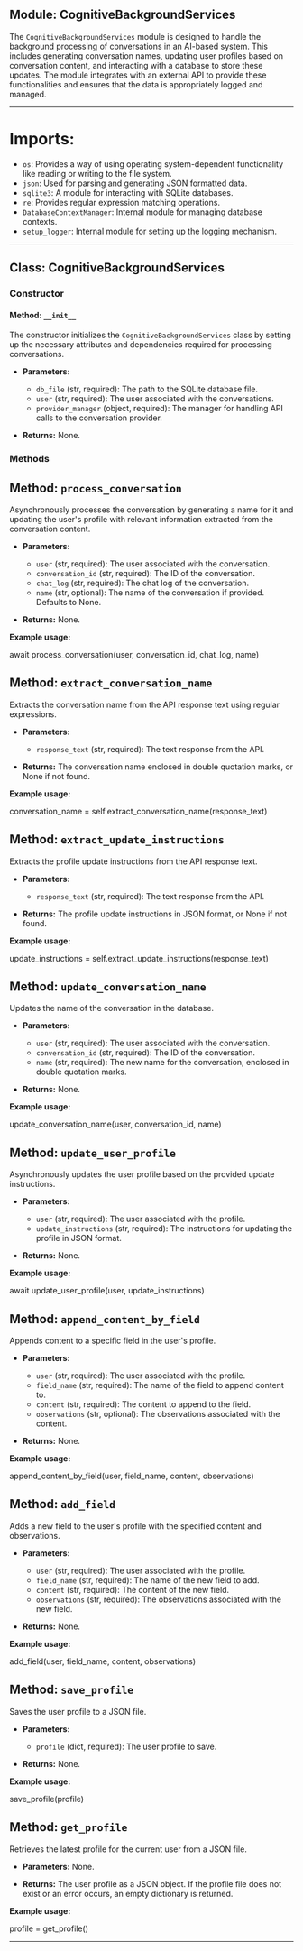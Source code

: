 ## Module: CognitiveBackgroundServices  

  The `CognitiveBackgroundServices` module is designed to handle the background processing of conversations in an AI-based system. This includes generating conversation names, updating user profiles based on conversation content, and interacting with a database to store these updates. The module integrates with an external API to provide these functionalities and ensures that the data is appropriately logged and managed.

---

# Imports:  

  - `os`: Provides a way of using operating system-dependent functionality like reading or writing to the file system.
  - `json`: Used for parsing and generating JSON formatted data.
  - `sqlite3`: A module for interacting with SQLite databases.
  - `re`: Provides regular expression matching operations.
  - `DatabaseContextManager`: Internal module for managing database contexts.
  - `setup_logger`: Internal module for setting up the logging mechanism.

---

## Class: CognitiveBackgroundServices  

### Constructor  
#### Method: `__init__`

  The constructor initializes the `CognitiveBackgroundServices` class by setting up the necessary attributes and dependencies required for processing conversations.

  - **Parameters:**
    - `db_file` (str, required): The path to the SQLite database file.
    - `user` (str, required): The user associated with the conversations.
    - `provider_manager` (object, required): The manager for handling API calls to the conversation provider.

  - **Returns:** None.

### Methods

## Method: `process_conversation`

  Asynchronously processes the conversation by generating a name for it and updating the user's profile with relevant information extracted from the conversation content.

  - **Parameters:**
    - `user` (str, required): The user associated with the conversation.
    - `conversation_id` (str, required): The ID of the conversation.
    - `chat_log` (str, required): The chat log of the conversation.
    - `name` (str, optional): The name of the conversation if provided. Defaults to None.

  - **Returns:** None.
    
  **Example usage:**

  await process_conversation(user, conversation_id, chat_log, name)
  

## Method: `extract_conversation_name`

  Extracts the conversation name from the API response text using regular expressions.

  - **Parameters:**
    - `response_text` (str, required): The text response from the API.

  - **Returns:** The conversation name enclosed in double quotation marks, or None if not found.
    
  **Example usage:**

  conversation_name = self.extract_conversation_name(response_text)
  

## Method: `extract_update_instructions`

  Extracts the profile update instructions from the API response text.

  - **Parameters:**
    - `response_text` (str, required): The text response from the API.

  - **Returns:** The profile update instructions in JSON format, or None if not found.
    
  **Example usage:**

  update_instructions = self.extract_update_instructions(response_text)
  

## Method: `update_conversation_name`

  Updates the name of the conversation in the database.

  - **Parameters:**
    - `user` (str, required): The user associated with the conversation.
    - `conversation_id` (str, required): The ID of the conversation.
    - `name` (str, required): The new name for the conversation, enclosed in double quotation marks.

  - **Returns:** None.
    
  **Example usage:**

  update_conversation_name(user, conversation_id, name)
  

## Method: `update_user_profile`

  Asynchronously updates the user profile based on the provided update instructions.

  - **Parameters:**
    - `user` (str, required): The user associated with the profile.
    - `update_instructions` (str, required): The instructions for updating the profile in JSON format.

  - **Returns:** None.
    
  **Example usage:**

  await update_user_profile(user, update_instructions)
  

## Method: `append_content_by_field`

  Appends content to a specific field in the user's profile.

  - **Parameters:**
    - `user` (str, required): The user associated with the profile.
    - `field_name` (str, required): The name of the field to append content to.
    - `content` (str, required): The content to append to the field.
    - `observations` (str, optional): The observations associated with the content.

  - **Returns:** None.
    
  **Example usage:**

  append_content_by_field(user, field_name, content, observations)
  

## Method: `add_field`

  Adds a new field to the user's profile with the specified content and observations.

  - **Parameters:**
    - `user` (str, required): The user associated with the profile.
    - `field_name` (str, required): The name of the new field to add.
    - `content` (str, required): The content of the new field.
    - `observations` (str, required): The observations associated with the new field.

  - **Returns:** None.
    
  **Example usage:**

  add_field(user, field_name, content, observations)
  

## Method: `save_profile`

  Saves the user profile to a JSON file.

  - **Parameters:**
    - `profile` (dict, required): The user profile to save.

  - **Returns:** None.
    
  **Example usage:**

  save_profile(profile)
  

## Method: `get_profile`

  Retrieves the latest profile for the current user from a JSON file.

  - **Parameters:** None.

  - **Returns:** The user profile as a JSON object. If the profile file does not exist or an error occurs, an empty dictionary is returned.
    
  **Example usage:**

  profile = get_profile()
  

---
